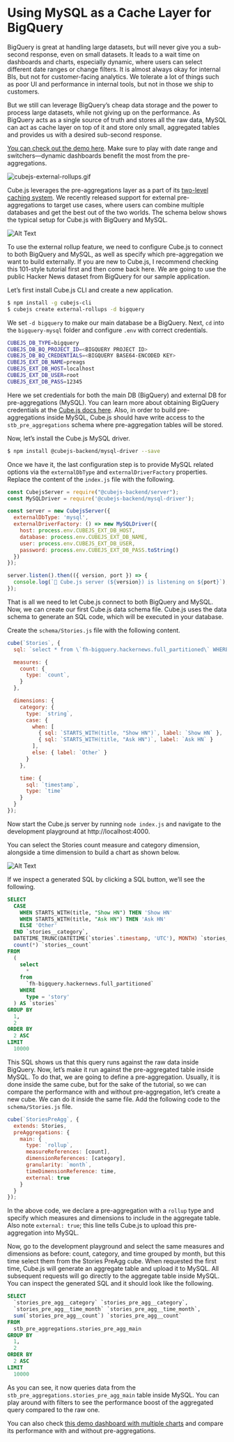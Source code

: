 # Using MySQL as a Cache Layer for BigQuery

BigQuery is great at handling large datasets, but will never give you a sub-second response, even on small datasets. It leads to a wait time on dashboards and charts, especially dynamic, where users can select different date ranges or change filters. It is almost always okay for internal BIs, but not for customer-facing analytics. We tolerate a lot of things such as poor UI and performance in internal tools, but not in those we ship to customers.

But we still can leverage BigQuery’s cheap data storage and the power to process large datasets, while not giving up on the performance. As BigQuery acts as a single source of truth and stores all the raw data, MySQL can act as cache layer on top of it and store only small, aggregated tables and provides us with a desired sub-second response.

[You can check out the demo here](https://external-rollups.cubecloudapp.dev/). Make sure to play with date range and switchers—dynamic dashboards benefit the most from the pre-aggregations.

![cubejs-external-rollups.gif](https://media.graphcms.com/7fvaHi7TymwSBb01Y3Zi)

Cube.js leverages the pre-aggregations layer as a part of its [two-level caching system](https://cube.dev/docs/caching). We recently released support for external pre-aggregations to target use cases, where users can combine multiple databases and get the best out of the two worlds. The schema below shows the typical setup for Cube.js with BigQuery and MySQL.

![Alt Text](https://thepracticaldev.s3.amazonaws.com/i/55qblyygj9q9vmruvf3f.png)

To use the external rollup feature, we need to configure Cube.js to connect to both BigQuery and MySQL, as well as specify which pre-aggregation we want to build externally. If you are new to Cube.js, I recommend checking this 101-style tutorial first and then come back here. We are going to use the public Hacker News dataset from BigQuery for our sample application.

Let’s first install Cube.js CLI and create a new application.

```bash
$ npm install -g cubejs-cli
$ cubejs create external-rollups -d bigquery
```

We set `-d bigquery` to make our main database be a BigQuery. Next, `cd` into the `bigquery-mysql` folder and configure `.env` with correct credentials.

```bash
CUBEJS_DB_TYPE=bigquery
CUBEJS_DB_BQ_PROJECT_ID=<BIGQUERY PROJECT ID>
CUBEJS_DB_BQ_CREDENTIALS=<BIGQUERY BASE64-ENCODED KEY>
CUBEJS_EXT_DB_NAME=preags
CUBEJS_EXT_DB_HOST=localhost
CUBEJS_EXT_DB_USER=root
CUBEJS_EXT_DB_PASS=12345

```

Here we set credentials for both the main DB (BigQuery) and external DB for pre-aggregations (MySQL). You can learn more about obtaining BigQuery credentials at the [Cube.js docs here](https://cube.dev/docs/connecting-to-the-database#notes-google-big-query). Also, in order to build pre-aggregations inside MySQL, Cube.js should have write access to the `stb_pre_aggregations` schema where pre-aggregation tables will be stored.

Now, let’s install the Cube.js MySQL driver.

```bash
$ npm install @cubejs-backend/mysql-driver --save
```

Once we have it, the last configuration step is to provide MySQL related options via the `externalDbType` and `externalDriverFactory` properties. Replace the content of the `index.js` file with the following.

```javascript
const CubejsServer = require("@cubejs-backend/server");
const MySQLDriver = require('@cubejs-backend/mysql-driver');

const server = new CubejsServer({
  externalDbType: 'mysql',
  externalDriverFactory: () => new MySQLDriver({
    host: process.env.CUBEJS_EXT_DB_HOST,
    database: process.env.CUBEJS_EXT_DB_NAME,
    user: process.env.CUBEJS_EXT_DB_USER,
    password: process.env.CUBEJS_EXT_DB_PASS.toString()
  })
});

server.listen().then(({ version, port }) => {
  console.log(`🚀 Cube.js server (${version}) is listening on ${port}`);
});
```

That is all we need to let Cube.js connect to both BigQuery and MySQL. Now, we can create our first Cube.js data schema file. Cube.js uses the data schema to generate an SQL code, which will be executed in your database.

Create the `schema/Stories.js` file with the following content.

```javascript
cube(`Stories`, {
  sql: `select * from \`fh-bigquery.hackernews.full_partitioned\` WHERE type = 'story'`,

  measures: {
    count: {
      type: `count`,
    }
  },

  dimensions: {
    category: {
      type: `string`,
      case: {
        when: [
          { sql: `STARTS_WITH(title, "Show HN")`, label: `Show HN` },
          { sql: `STARTS_WITH(title, "Ask HN")`, label: `Ask HN` }
        ],
        else: { label: `Other` }
      }
    },

    time: {
      sql: `timestamp`,
      type: `time`
    }
  }
});
```

Now start the Cube.js server by running `node index.js` and navigate to the development playground at http://localhost:4000.

You can select the Stories count measure and category dimension, alongside a time dimension to build a chart as shown below.

![Alt Text](https://thepracticaldev.s3.amazonaws.com/i/l4czj3fnsgpawxbq1n70.png)

If we inspect a generated SQL by clicking a SQL button, we’ll see the following.

```sql
SELECT
  CASE
    WHEN STARTS_WITH(title, "Show HN") THEN 'Show HN'
    WHEN STARTS_WITH(title, "Ask HN") THEN 'Ask HN'
    ELSE 'Other'
  END `stories__category`,
  DATETIME_TRUNC(DATETIME(`stories`.timestamp, 'UTC'), MONTH) `stories__time_month`,
  count(*) `stories__count`
FROM
  (
    select
      *
    from
      `fh-bigquery.hackernews.full_partitioned`
    WHERE
      type = 'story'
  ) AS `stories`
GROUP BY
  1,
  2
ORDER BY
  2 ASC
LIMIT
  10000
```

This SQL shows us that this query runs against the raw data inside BigQuery. Now, let’s make it run against the pre-aggregated table inside MySQL. To do that, we are going to define a pre-aggregation. Usually, it is done inside the same cube, but for the sake of the tutorial, so we can compare the performance with and without pre-aggregation, let’s create a new cube. We can do it inside the same file. Add the following code to the `schema/Stories.js` file.

```javascript
cube(`StoriesPreAgg`, {
  extends: Stories,
  preAggregations: {
    main: {
      type: `rollup`,
      measureReferences: [count],
      dimensionReferences: [category],
      granularity: `month`,
      timeDimensionReference: time,
      external: true
    }
  }
});
```

In the above code, we declare a pre-aggregation with a `rollup` type and specify which measures and dimensions to include in the aggregate table. Also note `external: true`; this line tells Cube.js to upload this pre-aggregation into MySQL.

Now, go to the development playground and select the same measures and dimensions as before: count, category, and time grouped by month, but this time select them from the Stories PreAgg cube. When requested the first time, Cube.js will generate an aggregate table and upload it to MySQL. All subsequent requests will go directly to the aggregate table inside MySQL. You can inspect the generated SQL and it should look like the following.

```sql
SELECT
  `stories_pre_agg__category` `stories_pre_agg__category`,
  `stories_pre_agg__time_month` `stories_pre_agg__time_month`,
  sum(`stories_pre_agg__count`) `stories_pre_agg__count`
FROM
  stb_pre_aggregations.stories_pre_agg_main
GROUP BY
  1,
  2
ORDER BY
  2 ASC
LIMIT
  10000
```
As you can see, it now queries data from the `stb_pre_aggregations.stories_pre_agg_main` table inside MySQL. You can play around with filters to see the performance boost of the aggregated query compared to the raw one.

You can also check [this demo dashboard with multiple charts](https://external-rollups.cubecloudapp.dev/) and compare its performance with and without pre-aggregations.

